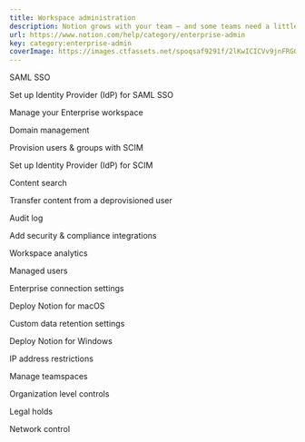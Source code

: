 ```yaml
---
title: Workspace administration
description: Notion grows with your team – and some teams need a little bit more power in their feature set! See how you can use Business or Enterprise plan features to better manage your team’s Notion workspace.
url: https://www.notion.com/help/category/enterprise-admin
key: category:enterprise-admin
coverImage: https://images.ctfassets.net/spoqsaf9291f/2lKwICICVv9jnFRGGEPZC6/da3074f583c755650d86e615520d429c/Enterprise_Features-_Chapter_Hero.png
---
```


SAML SSO

Set up Identity Provider (IdP) for SAML SSO

Manage your Enterprise workspace

Domain management

Provision users & groups with SCIM

Set up Identity Provider (IdP) for SCIM

Content search

Transfer content from a deprovisioned user

Audit log

Add security & compliance integrations

Workspace analytics

Managed users

Enterprise connection settings

Deploy Notion for macOS

Custom data retention settings

Deploy Notion for Windows

IP address restrictions

Manage teamspaces

Organization level controls

Legal holds

Network control